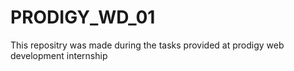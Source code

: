 # PRODIGY_WD_01
This repositry was made during the tasks provided at prodigy web development internship
